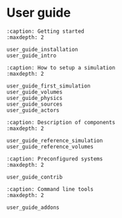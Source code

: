 # User guide

```{toctree}
:caption: Getting started
:maxdepth: 2

user_guide_installation
user_guide_intro
```

```{toctree}
:caption: How to setup a simulation
:maxdepth: 2

user_guide_first_simulation
user_guide_volumes
user_guide_physics
user_guide_sources
user_guide_actors
```

```{toctree}
:caption: Description of components
:maxdepth: 2

user_guide_reference_simulation
user_guide_reference_volumes
```


```{toctree}
:caption: Preconfigured systems
:maxdepth: 2

user_guide_contrib
```


```{toctree}
:caption: Command line tools
:maxdepth: 2

user_guide_addons
```
